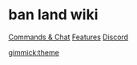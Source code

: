 # ban land wiki

[Commands & Chat](commands.md)
[Features](features.md)
[Discord](discord.md)


[gimmick:theme](cyborg)